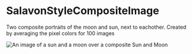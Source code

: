 # SalavonStyleCompositeImage
Two composite portraits of the moon and sun, next to eachother. Created by averaging the pixel colors for 100 images

![An image of a sun and a moon over a composite Sun and Moon](blob:https://medium.com/f7dbd0a2-77b9-8f44-b603-6131f4fd81bd)
